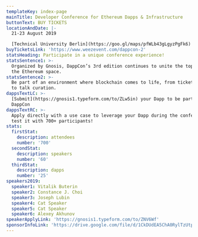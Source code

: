 ```yaml
---
templateKey: index-page
mainTitle: Developer Conference for Ethereum Dapps & Infrastructure
buttonText: BUY TICKETS
locationAndDate: |-
  21-23 August 2019 

  [Technical University Berlin](https://goo.gl/maps/pfWLb43gLgyzPgFk6)
buyTicketsLink: 'https://www.weezevent.com/dappcon-2'
statsHeading: Participate in a unique conference experience!
statsSentence1: >-
  Organized by Gnosis, DappCon’s 3rd edition continues to unite the top minds of
  the Ethereum space.
statsSentence2: >-
  Be part of an environment where blockchain comes to life, from ticket selling
  to talk curation.
dappsTextLC: >-
  [Submit](https://gnosis1.typeform.com/to/ZLw5in) your Dapp to be part of
  DappCon
dappsTextRC: >-
  Apply directly with a use case to leverage your Dapp during the conference and
  test it with 700+ participants!
stats:
  firstStat:
    description: attendees
    number: '700'
  secondStat:
    description: speakers
    number: '60'
  thirdStat:
    description: dapps
    number: '25'
speakers2019:
  speaker1: Vitalik Buterin
  speaker2: Constance J. Choi
  speaker3: Joseph Lubin
  speaker4: Cat Speaker
  speaker5: Cat Speaker
  speaker6: Alexey Akhunov
speakerApplyLink: 'https://gnosis1.typeform.com/to/ZNV6Wf'
sponsorInfoLink: 'https://drive.google.com/file/d/1CkDUdEA5ChA0RylTzUtplVQQiJiUfTnn/view '
---
```


